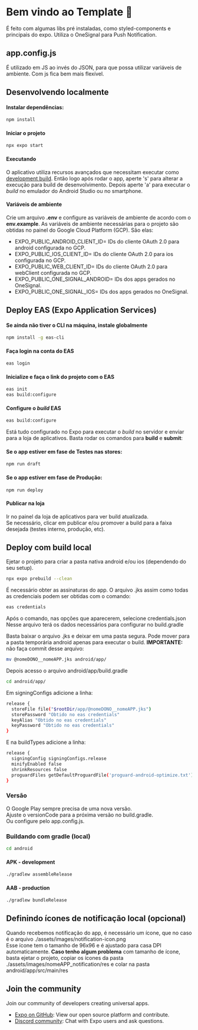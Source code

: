 # Bem vindo ao Template 👋

É feito com algumas libs pré instaladas, como styled-components e principais do expo.
Utiliza o OneSignal para Push Notification.

## app.config.js

É utilizado em JS ao invés do JSON, para que possa utilizar variáveis de ambiente. Com js fica bem mais flexível.

## Desenvolvendo localmente

#### Instalar dependências:

```bash
npm install
```

#### Iniciar o projeto

```bash
npx expo start
```

#### Executando

O aplicativo utiliza recursos avançados que necessitam executar como [development build](https://docs.expo.dev/develop/development-builds/introduction/).
Então logo após rodar o app, aperte 's' para alterar a execução para build de desenvolvimento.
Depois aperte 'a' para executar o _build_ no emulador do Android Studio ou no smartphone.

#### Variáveis de ambiente

Crie um arquivo **.env** e configure as variáveis de ambiente de acordo com o **env.example**.
As variáveis de ambiente necessárias para o projeto são obtidas no painel do Google Cloud Platform (GCP). São elas:

- EXPO_PUBLIC_ANDROID_CLIENT_ID= IDs do cliente OAuth 2.0 para android configurada no GCP.
- EXPO_PUBLIC_IOS_CLIENT_ID= IDs do cliente OAuth 2.0 para ios configurada no GCP.
- EXPO_PUBLIC_WEB_CLIENT_ID= IDs do cliente OAuth 2.0 para webClient configurada no GCP.
- EXPO_PUBLIC_ONE_SIGNAL_ANDROID= IDs dos apps gerados no OneSignal.
- EXPO_PUBLIC_ONE_SIGNAL_IOS= IDs dos apps gerados no OneSignal.

## Deploy EAS (Expo Application Services)

#### Se ainda não tiver o CLI na máquina, instale globalmente

```bash
npm install -g eas-cli
```

#### Faça login na conta do EAS

```bash
eas login
```

#### Inicialize e faça o link do projeto com o EAS

```bash
eas init
eas build:configure
```

#### Configure o _build_ EAS

```bash
eas build:configure
```

Está tudo configurado no Expo para executar o _build_ no servidor e enviar para a loja de aplicativos. Basta rodar os comandos para **build** e **submit**:

#### Se o app estiver em fase de Testes nas stores:

```bash
npm run draft
```

#### Se o app estiver em fase de Produção:

```bash
npm run deploy
```

#### Publicar na loja

Ir no painel da loja de aplicativos para ver build atualizada.  
Se necessário, clicar em publicar e/ou promover a build para a faixa desejada (testes interno, produção, etc).

## Deploy com build local

Ejetar o projeto para criar a pasta nativa android e/ou ios (dependendo do seu setup).

```bash
npx expo prebuild --clean
```

É necessário obter as assinaturas do app. O arquivo .jks assim como todas as credenciais podem ser obtidas com o comando:

```bash
eas credentials
```

Após o comando, nas opções que aparecerem, selecione credentials.json  
Nesse arquivo terá os dados necessários para configurar no build.gradle

Basta baixar o arquivo .jks e deixar em uma pasta segura. Pode mover para a pasta temporária android apenas para executar o build.
**IMPORTANTE:** não faça commit desse arquivo:

```bash
mv @nomeDONO__nomeAPP.jks android/app/
```

Depois acesso o arquivo android/app/build.gradle

```bash
cd android/app/
```

Em signingConfigs adicione a linha:

```bash
release {
  storeFile file("$rootDir/app/@nomeDONO__nomeAPP.jks")
  storePassword "Obtido no eas credentials"
  keyAlias "Obtido no eas credentials"
  keyPassword "Obtido no eas credentials"
}
```

E na buildTypes adicione a linha:

```bash
release {
  signingConfig signingConfigs.release
  minifyEnabled false
  shrinkResources false
  proguardFiles getDefaultProguardFile('proguard-android-optimize.txt'), 'proguard-rules.pro'
}
```

### Versão

O Google Play sempre precisa de uma nova versão.  
Ajuste o versionCode para a próxima versão no build.gradle.  
Ou configure pelo app.config.js.

### Buildando com gradle (local)

```bash
cd android
```

#### APK - development

```bash
./gradlew assembleRelease
```

#### AAB - production

```bash
./gradlew bundleRelease
```

## Definindo ícones de notificação local (opcional)

Quando recebemos notificação do app, é necessário um ícone, que no caso é o arquivo ./assets/images/notification-icon.png  
Esse ícone tem o tamanho de 96x96 e é ajustado para casa DPI automaticamente.
**Caso tenho algum problema** com tamanho de ícone, basta ejetar o projeto, copiar os ícones da pasta ./assets/images/nomeAPP_notification/res
e colar na pasta android/app/src/main/res

## Join the community

Join our community of developers creating universal apps.

- [Expo on GitHub](https://github.com/expo/expo): View our open source platform and contribute.
- [Discord community](https://chat.expo.dev): Chat with Expo users and ask questions.
